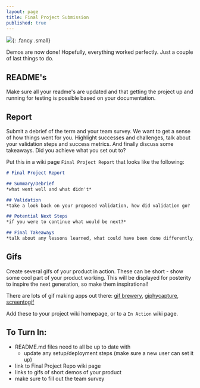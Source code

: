 ```yaml
---
layout: page
title: Final Project Submission
published: true
---
```


![](https://media.giphy.com/media/BQAk13taTaKYw/giphy.gif){: .fancy .small}


Demos are now done!  Hopefully, everything worked perfectly.  Just a couple of last things to do.  

## README's
Make sure all your readme's are updated and that getting the project up and running for testing is possible based on your documentation.  

## Report
Submit a debrief of the term and your team survey.  We want to get a sense of how things went for you.  Highlight successes and challenges, talk about your validation steps and success metrics. And finally discuss some takeaways. Did you achieve what you set out to?

Put this in a wiki page `Final Project Report` that looks like the following: 

```markdown
# Final Project Report 

## Summary/Debrief 
*what went well and what didn't*

## Validation 
*take a look back on your proposed validation, how did validation go?  talk about any success metrics achieved and the challenges of those not*

## Potential Next Steps
*if you were to continue what would be next?*

## Final Takeaways
*talk about any lessons learned, what could have been done differently, hopes for the future, what you really enjoyed*

```

## Gifs
Create several gifs of your product in action. These can be short - show some cool part of your product working. This will be displayed for posterity to inspire the next generation, so make them inspirational!

There are lots of gif making apps out there: [gif brewery](https://gfycat.com/gifbrewery), [giphycapture](https://giphy.com/apps/giphycapture), [screentogif](http://www.screentogif.com/)

Add these to your project wiki homepage, or to a `In Action` wiki page. 

## To Turn In:

* README.md files need to all be up to date with
  * update any setup/deployment steps (make sure a new user can set it up)
* link to Final Project Repo wiki page
* links to gifs of short demos of your product
* make sure to fill out the team survey
